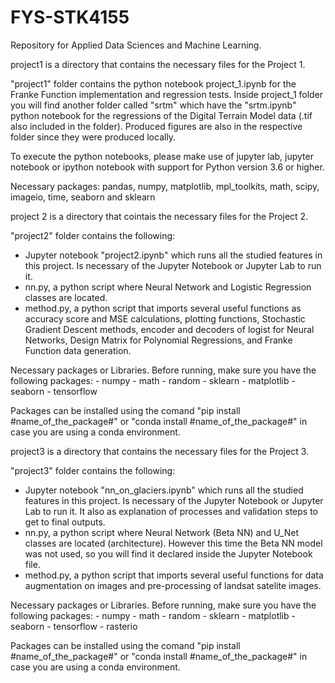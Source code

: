 # FYS-STK4155
Repository for Applied Data Sciences and Machine Learning.

project1 is a directory that contains the necessary files for the Project 1.

  "project1" folder contains the python notebook project_1.ipynb for the Franke Function implementation and regression tests.
  Inside project_1 folder you will find another folder called "srtm" which have the "srtm.ipynb" python notebook for the regressions of the Digital Terrain Model data  (.tif also included in the folder).
  Produced figures are also in the respective folder since they were produced locally.

  To execute the python notebooks, please make use of jupyter lab, jupyter notebook or ipython notebook with support for Python version 3.6 or higher.

  Necessary packages: pandas, numpy, matplotlib, mpl_toolkits, math, scipy, imageio, time, seaborn and sklearn

project 2 is a directory that cointais the necessary files for the Project 2.

  "project2" folder contains the following:
  - Jupyter notebook "project2.ipynb" which runs all the studied features in this project. Is necessary of the Jupyter Notebook or Jupyter Lab to run it.
  - nn.py, a python script where Neural Network and Logistic Regression classes are located.
  - method.py, a python script that imports several useful functions as accuracy score and MSE calculations, plotting functions, Stochastic Gradient Descent methods, encoder and decoders of logist for Neural Networks, Design Matrix for Polynomial Regressions, and Franke Function data generation.
  
Necessary packages or Libraries. Before running, make sure you have the following packages:
    - numpy
    - math
    - random
    - sklearn
    - matplotlib
    - seaborn
    - tensorflow
    
Packages can be installed using the comand "pip install #name_of_the_package#" or "conda install #name_of_the_package#" in case you are using a conda environment.

project3 is a directory that contains the necessary files for the Project 3.

  "project3" folder contains the following:
  - Jupyter notebook "nn_on_glaciers.ipynb" which runs all the studied features in this project. Is necessary of the Jupyter Notebook or Jupyter Lab to run it. It also as explanation of processes and validation steps to get to final outputs.
  - nn.py, a python script where Neural Network (Beta NN) and U_Net classes are located (architecture). However this time the Beta NN model was not used, so you will find it declared inside the Jupyter Notebook file. 
  - method.py, a python script that imports several useful functions for data augmentation on images and pre-processing of landsat satelite images.
  
Necessary packages or Libraries. Before running, make sure you have the following packages:
    - numpy
    - math
    - random
    - sklearn
    - matplotlib
    - seaborn
    - tensorflow
    - rasterio
    
Packages can be installed using the comand "pip install #name_of_the_package#" or "conda install #name_of_the_package#" in case you are using a conda environment.
  
